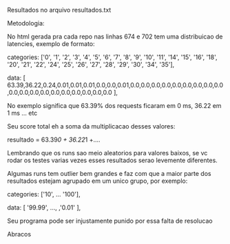 Resultados no arquivo resultados.txt


Metodologia:

No html gerada pra cada repo nas linhas 674 e 702 tem uma distribuicao de latencies,
exemplo de formato:

categories: ['0', '1', '2', '3', '4', '5', '6', '7', '8', '9', '10', '11', '14', '15', '16', '18', '20', '21', '22', '24', '25', '26', '27', '28', '29', '30', '34', '35'],

data: [
  63.39,36.22,0.24,0.01,0.01,0.01,0.0,0.0,0.01,0.0,0.0,0.0,0.0,0.0,0.0,0.0,0.0,0.0,0.0,0.0,0.0,0.0,0.0,0.0,0.0,0.0,0.0,0.0
],

No exemplo significa que 63.39% dos requests ficaram em 0 ms, 36.22 em 1 ms ... etc


Seu score total eh a soma da multiplicacao desses valores:

resultado = 63.39*0 + 36.22*1 +....

Lembrando que os runs sao meio aleatorios para valores baixos, se vc rodar os testes varias vezes esses resultados serao levemente diferentes.

Algumas runs tem outlier bem grandes e faz com que a maior parte dos resultados estejam
agrupado em um unico grupo, por exemplo:

categories: ['10', ... '100'],

data: [
  '99.99', ..., ,'0.01'
],

Seu programa pode ser injustamente punido por essa falta de resolucao

Abracos
